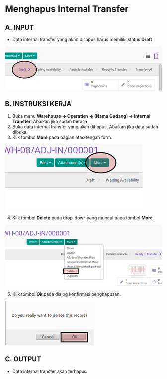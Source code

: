 # Menghapus Internal Transfer

## A. INPUT

* Data internal transfer yang akan dihapus harus memiliki status **Draft**

![](../../img/internal-transfer/status-draft.png)

## B. INSTRUKSI KERJA

1. Buka menu **Warehouse -> Operation -> (Nama Gudang) -> Internal Transfer**. Abaikan jika sudah berada
2. Buka data internal transfer yang akan dihapus. Abaikan jika data sudah dibuka.
3. Klik tombol **More** pada bagian atas-tengah form.

![](../../img/internal-transfer/tombol-more.png)

4. Klik tombol **Delete** pada drop-down yang muncul pada tombol **More**.

![](../../img/internal-transfer/tombol-hapus-form.png)

5. Klik tombol **Ok** pada dialog konfirmasi penghapusan.

![](../../img/internal-transfer/tombol-ok-hapus.png)

## C. OUTPUT

* Data internal transfer akan terhapus.
